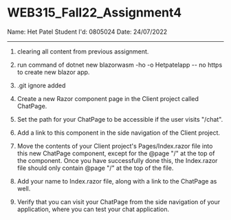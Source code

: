 # WEB315_Fall22_Assignment4

Name: Het Patel
Student I'd: 0805024
Date: 24/07/2022

---------------------------------------------------------------------------------------------------
1. clearing all content from previous assignment.

2. run command of dotnet new blazorwasm -ho -o Hetpatelapp -- no https to create new blazor app.

3. .git ignore added

4. Create a new Razor component page in the Client project called ChatPage.

5. Set the path for your ChatPage to be accessible if the user visits "/chat".

6. Add a link to this component in the side navigation of the Client project.

7. Move the contents of your Client project's Pages/Index.razor file into this new
ChatPage component, except for the @page "/" at the top of the component. Once
you have successfully done this, the Index.razor file should only contain @page
"/" at the top of the file.

8. Add your name to Index.razor file, along with a link to the ChatPage as well.

9. Verify that you can visit your ChatPage from the side navigation of your application,
where you can test your chat application.


